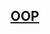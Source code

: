 ## [OOP](https://www.youtube.com/watch?v=QAgDMCDfOi4&list=PLYSlHgBmbWcuMJjWUJzaeI6bXRkj9Pdng&index=8)